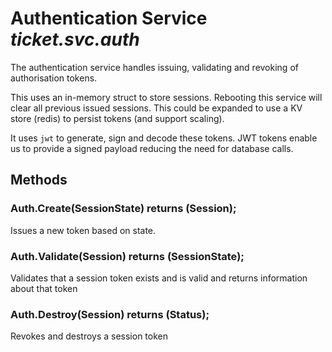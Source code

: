 # Authentication Service _ticket.svc.auth_
The authentication service handles issuing, validating and revoking of authorisation tokens.

This uses an in-memory struct to store sessions. Rebooting this service will clear all previous issued sessions. This could be expanded to use a KV store (redis) to persist tokens (and support scaling).

It uses `jwt` to generate, sign and decode these tokens. JWT tokens enable us to provide a signed payload
reducing the need for database calls.

## Methods

### Auth.Create(SessionState) returns (Session);
Issues a new token based on state.

### Auth.Validate(Session) returns (SessionState);
Validates that a session token exists and is valid and returns information
about that token

### Auth.Destroy(Session) returns (Status);
Revokes and destroys a session token

